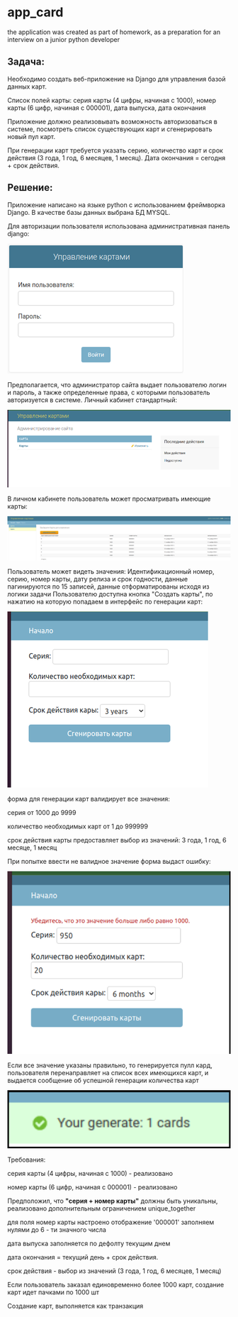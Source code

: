 # app_card
the application was created as part of homework, as a preparation for an interview on a junior python developer
## Задача:
Необходимо создать веб-приложение на Django для управления базой данных карт.

Список полей карты: серия карты (4 цифры, начиная с 1000), номер карты (6 цифр, начиная с 000001), дата выпуска,
дата окончания

Приложение должно реализовывать возможность авторизоваться в системе, посмотреть список существующих карт
и сгенерировать новый пул карт.

При генерации карт требуется указать серию, количество карт и срок действия (3 года, 1 год, 6 месяцев, 1 месяц). 
Дата окончания = сегодня + срок действия.

## Решение:
Приложение написано на языке python с использованием фреймворка Django.
В качестве базы данных выбрана БД MYSQL. 

Для авторизации пользователя использована административная панель django:


![img.png](img/img.png)

Предполагается, что администратор сайта выдает пользователю логин и пароль,
а также определенные права, с которыми пользователь авторизуется в системе.
Личный кабинет стандартный:


![img.png](img/img1.png)


В личном кабинете пользователь может просматривать имеющие карты:


![img.png](img/img2.png)
 

Пользователь может видеть значения: Идентификационный номер, серию, номер карты,
дату релиза и срок годности, данные пагинируются по 15 записей, данные отформатированы
исходя из логики задачи
Пользователю доступна кнопка "Создать карты", по нажатию на которую попадаем в интерфейс
по генерации карт:

![img.png](img/img3.png)


форма для генерации карт валидирует все значения:

серия от 1000 до 9999


количество необходимых карт от 1 до 999999


срок действия карты предоставляет выбор из значений: 3 года, 1 год, 6 месяце, 1 месяц


При попытке ввести не валидное значение форма выдаст ошибку:


![img.png](img/img4.png)


Если все значение указаны правильно, то генерируется пулл кард, пользователя перенаправляет на 
список всех имеющихся карт, и выдается сообщение об успешной генерации количества карт


![img.png](img/img5.png)

Требования:


серия карты (4 цифры, начиная с 1000) - реализовано


номер карты (6 цифр, начиная с 000001) - реализовано


Предположил, что **"серия + номер карты"** должны быть уникальны, реализовано дополнительным ограничением 
unique_together


для поля номер карты настроено отображение '000001' заполняем нулями до 6 - ти значного числа


дата выпуска заполняется по дефолту текущим днем


дата окончания = текущий день + срок действия.


срок действия - выбор из значений (3 года, 1 год, 6 месяцев, 1 месяц)


Если пользователь заказал единовременно более 1000 карт, создание карт идет пачками по 1000 шт

Создание карт, выполняется как транзакция

